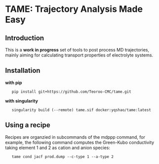 # TAME: Trajectory Analysis Made Easy

## Introduction

This is a **work in progress** set of tools to post process MD trajectories,
mainly aiming for calculating transport properties of electrolyte systems.

## Installation

**with pip**
``` shell
   pip install git+https://github.com/Teoroo-CMC/tame.git
```

**with singularity**

``` shell
   singularity build (--remote) tame.sif docker:yqshao/tame:latest
```

## Using a recipe

Recipes are organzied in subcommands of the mdppp command, for example, the
following command computes the Green-Kubo conductivity taking element 1 and 2 as
cation and anion species:


``` shell
   tame cond jacf prod.dump --c-type 1 --a-type 2
```


